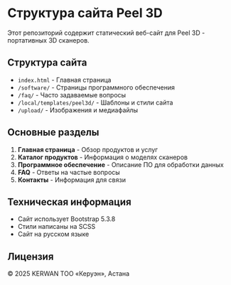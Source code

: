 # Структура сайта Peel 3D

Этот репозиторий содержит статический веб-сайт для Peel 3D - портативных 3D сканеров.

## Структура сайта

- `index.html` - Главная страница
- `/software/` - Страницы программного обеспечения
- `/faq/` - Часто задаваемые вопросы
- `/local/templates/peel3d/` - Шаблоны и стили сайта
- `/upload/` - Изображения и медиафайлы

## Основные разделы

1. **Главная страница** - Обзор продуктов и услуг
2. **Каталог продуктов** - Информация о моделях сканеров
3. **Программное обеспечение** - Описание ПО для обработки данных
4. **FAQ** - Ответы на частые вопросы
5. **Контакты** - Информация для связи

## Техническая информация

- Сайт использует Bootstrap 5.3.8
- Стили написаны на SCSS
- Сайт на русском языке

## Лицензия

© 2025 KERWAN ТОО «Керуэн», Астана